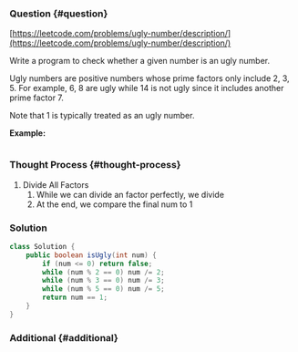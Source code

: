 ### Question {#question}

[https://leetcode.com/problems/ugly-number/description/](https://leetcode.com/problems/ugly-number/description/)

Write a program to check whether a given number is an ugly number.

Ugly numbers are positive numbers whose prime factors only include 2, 3, 5. For example, 6, 8 are ugly while 14 is not ugly since it includes another prime factor 7.

Note that 1 is typically treated as an ugly number.

**Example:**

```

```

### Thought Process {#thought-process}

1. Divide All Factors
   1. While we can divide an factor perfectly, we divide
   2. At the end, we compare the final num to 1

### Solution

```java
class Solution {
    public boolean isUgly(int num) {
        if (num <= 0) return false;
        while (num % 2 == 0) num /= 2;
        while (num % 3 == 0) num /= 3;
        while (num % 5 == 0) num /= 5;
        return num == 1;
    }
}
```

### Additional {#additional}



